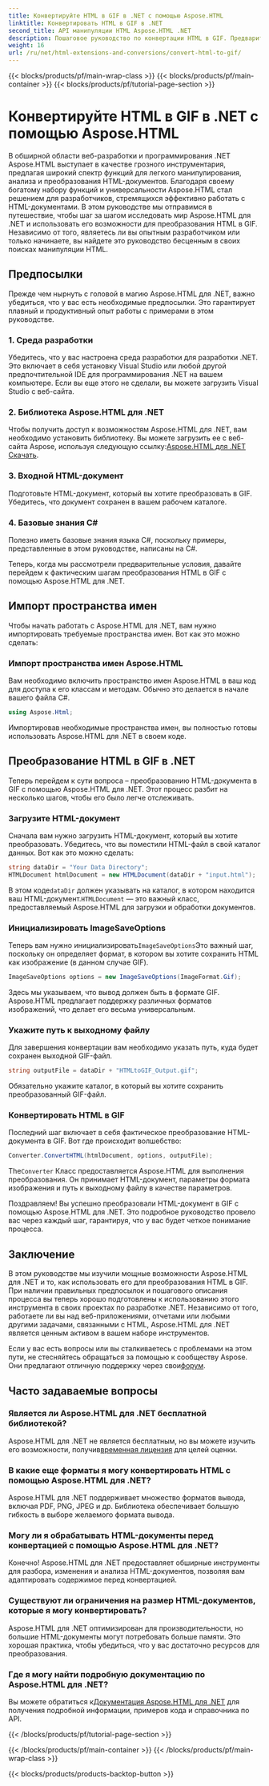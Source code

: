 ```yaml
---
title: Конвертируйте HTML в GIF в .NET с помощью Aspose.HTML
linktitle: Конвертировать HTML в GIF в .NET
second_title: API манипуляции HTML Aspose.HTML .NET
description: Пошаговое руководство по конвертации HTML в GIF. Предварительные условия, примеры кода, часто задаваемые вопросы и многое другое! Оптимизируйте свои манипуляции HTML с помощью Aspose.HTML.
weight: 16
url: /ru/net/html-extensions-and-conversions/convert-html-to-gif/
---
```


{{< blocks/products/pf/main-wrap-class >}}
{{< blocks/products/pf/main-container >}}
{{< blocks/products/pf/tutorial-page-section >}}

# Конвертируйте HTML в GIF в .NET с помощью Aspose.HTML


В обширной области веб-разработки и программирования .NET Aspose.HTML выступает в качестве грозного инструментария, предлагая широкий спектр функций для легкого манипулирования, анализа и преобразования HTML-документов. Благодаря своему богатому набору функций и универсальности Aspose.HTML стал решением для разработчиков, стремящихся эффективно работать с HTML-документами. В этом руководстве мы отправимся в путешествие, чтобы шаг за шагом исследовать мир Aspose.HTML для .NET и использовать его возможности для преобразования HTML в GIF. Независимо от того, являетесь ли вы опытным разработчиком или только начинаете, вы найдете это руководство бесценным в своих поисках манипуляции HTML.

## Предпосылки

Прежде чем нырнуть с головой в магию Aspose.HTML для .NET, важно убедиться, что у вас есть необходимые предпосылки. Это гарантирует плавный и продуктивный опыт работы с примерами в этом руководстве.

### 1. Среда разработки

Убедитесь, что у вас настроена среда разработки для разработки .NET. Это включает в себя установку Visual Studio или любой другой предпочтительной IDE для программирования .NET на вашем компьютере. Если вы еще этого не сделали, вы можете загрузить Visual Studio с веб-сайта.

### 2. Библиотека Aspose.HTML для .NET

 Чтобы получить доступ к возможностям Aspose.HTML для .NET, вам необходимо установить библиотеку. Вы можете загрузить ее с веб-сайта Aspose, используя следующую ссылку:[Aspose.HTML для .NET Скачать](https://releases.aspose.com/html/net/).

### 3. Входной HTML-документ

Подготовьте HTML-документ, который вы хотите преобразовать в GIF. Убедитесь, что документ сохранен в вашем рабочем каталоге.

### 4. Базовые знания C#

Полезно иметь базовые знания языка C#, поскольку примеры, представленные в этом руководстве, написаны на C#.

Теперь, когда мы рассмотрели предварительные условия, давайте перейдем к фактическим шагам преобразования HTML в GIF с помощью Aspose.HTML для .NET.

## Импорт пространства имен

Чтобы начать работать с Aspose.HTML для .NET, вам нужно импортировать требуемые пространства имен. Вот как это можно сделать:

### Импорт пространства имен Aspose.HTML

Вам необходимо включить пространство имен Aspose.HTML в ваш код для доступа к его классам и методам. Обычно это делается в начале вашего файла C#.

```csharp
using Aspose.Html;
```

Импортировав необходимые пространства имен, вы полностью готовы использовать Aspose.HTML для .NET в своем коде.

## Преобразование HTML в GIF в .NET

Теперь перейдем к сути вопроса – преобразованию HTML-документа в GIF с помощью Aspose.HTML для .NET. Этот процесс разбит на несколько шагов, чтобы его было легче отслеживать.

### Загрузите HTML-документ

Сначала вам нужно загрузить HTML-документ, который вы хотите преобразовать. Убедитесь, что вы поместили HTML-файл в свой каталог данных. Вот как это можно сделать:

```csharp
string dataDir = "Your Data Directory";
HTMLDocument htmlDocument = new HTMLDocument(dataDir + "input.html");
```

 В этом коде`dataDir` должен указывать на каталог, в котором находится ваш HTML-документ.`HTMLDocument` — это важный класс, предоставляемый Aspose.HTML для загрузки и обработки документов.

### Инициализировать ImageSaveOptions

 Теперь вам нужно инициализировать`ImageSaveOptions`Это важный шаг, поскольку он определяет формат, в котором вы хотите сохранить HTML как изображение (в данном случае GIF).

```csharp
ImageSaveOptions options = new ImageSaveOptions(ImageFormat.Gif);
```

Здесь мы указываем, что вывод должен быть в формате GIF. Aspose.HTML предлагает поддержку различных форматов изображений, что делает его весьма универсальным.

### Укажите путь к выходному файлу

Для завершения конвертации вам необходимо указать путь, куда будет сохранен выходной GIF-файл.

```csharp
string outputFile = dataDir + "HTMLtoGIF_Output.gif";
```

Обязательно укажите каталог, в который вы хотите сохранить преобразованный GIF-файл.

### Конвертировать HTML в GIF

Последний шаг включает в себя фактическое преобразование HTML-документа в GIF. Вот где происходит волшебство:

```csharp
Converter.ConvertHTML(htmlDocument, options, outputFile);
```

 The`Converter` Класс предоставляется Aspose.HTML для выполнения преобразования. Он принимает HTML-документ, параметры формата изображения и путь к выходному файлу в качестве параметров.

Поздравляем! Вы успешно преобразовали HTML-документ в GIF с помощью Aspose.HTML для .NET. Это подробное руководство провело вас через каждый шаг, гарантируя, что у вас будет четкое понимание процесса.

## Заключение

В этом руководстве мы изучили мощные возможности Aspose.HTML для .NET и то, как использовать его для преобразования HTML в GIF. При наличии правильных предпосылок и пошагового описания процесса вы теперь хорошо подготовлены к использованию этого инструмента в своих проектах по разработке .NET. Независимо от того, работаете ли вы над веб-приложениями, отчетами или любыми другими задачами, связанными с HTML, Aspose.HTML для .NET является ценным активом в вашем наборе инструментов.

 Если у вас есть вопросы или вы сталкиваетесь с проблемами на этом пути, не стесняйтесь обращаться за помощью к сообществу Aspose. Они предлагают отличную поддержку через свои[форум](https://forum.aspose.com/).

## Часто задаваемые вопросы

### Является ли Aspose.HTML для .NET бесплатной библиотекой?
 Aspose.HTML для .NET не является бесплатным, но вы можете изучить его возможности, получив[временная лицензия](https://purchase.aspose.com/temporary-license/) для целей оценки.

### В какие еще форматы я могу конвертировать HTML с помощью Aspose.HTML для .NET?
Aspose.HTML для .NET поддерживает множество форматов вывода, включая PDF, PNG, JPEG и др. Библиотека обеспечивает большую гибкость в выборе желаемого формата вывода.

### Могу ли я обрабатывать HTML-документы перед конвертацией с помощью Aspose.HTML для .NET?
Конечно! Aspose.HTML для .NET предоставляет обширные инструменты для разбора, изменения и анализа HTML-документов, позволяя вам адаптировать содержимое перед конвертацией.

### Существуют ли ограничения на размер HTML-документов, которые я могу конвертировать?
Aspose.HTML для .NET оптимизирован для производительности, но большие HTML-документы могут потребовать больше памяти. Это хорошая практика, чтобы убедиться, что у вас достаточно ресурсов для преобразования.

### Где я могу найти подробную документацию по Aspose.HTML для .NET?
 Вы можете обратиться к[Документация Aspose.HTML для .NET](https://reference.aspose.com/html/net/) для получения подробной информации, примеров кода и справочника по API.

{{< /blocks/products/pf/tutorial-page-section >}}

{{< /blocks/products/pf/main-container >}}
{{< /blocks/products/pf/main-wrap-class >}}

{{< blocks/products/products-backtop-button >}}
